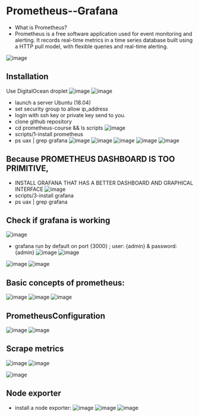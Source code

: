 # Prometheus--Grafana
* What is Prometheus?
* Prometheus is a free software application used for event monitoring and alerting. It records real-time metrics in a time series database built using a HTTP pull model, with flexible queries and real-time alerting.



![image](https://user-images.githubusercontent.com/58276505/171038326-1d464802-9ee6-424e-9969-11a13f5868c4.png)

## Installation
Use DigitalOcean droplet
![image](https://user-images.githubusercontent.com/58276505/171038904-40ec7283-ed27-4a5f-b217-1330b15945df.png)
![image](https://user-images.githubusercontent.com/58276505/171039065-765eeeea-c8e5-4adb-8d94-9f034c791934.png)

* launch a server Ubuntu (18.04)
* set security group to allow ip_address
* login with ssh key or private key send to you.
* clone github repository
* cd prometheus-course && ls scripts
![image](https://user-images.githubusercontent.com/58276505/171040897-4b5252f1-12d4-4420-83d7-3137fa67b022.png)
* scripts/1-install prometheus
* ps uax | grep grafana
![image](https://user-images.githubusercontent.com/58276505/171041160-5f2781f7-5155-4b1c-ad4a-343005891ae1.png)
![image](https://user-images.githubusercontent.com/58276505/171041350-690e3ed6-0ce4-4f0f-92a0-7d49960f67ed.png)
![image](https://user-images.githubusercontent.com/58276505/171041542-71202633-4b4f-41e4-9054-b59640395098.png)
![image](https://user-images.githubusercontent.com/58276505/171041607-347458fc-bb46-4547-874b-3f359d0283cd.png)
![image](https://user-images.githubusercontent.com/58276505/171041892-e767c858-55cf-4e89-be1e-00c4ae38365b.png)
## Because PROMETHEUS DASHBOARD IS TOO PRIMITIVE,
* INSTALL GRAFANA THAT HAS A BETTER DASHBOARD AND GRAPHICAL INTERFACE
![image](https://user-images.githubusercontent.com/58276505/171043930-4677d2fe-f843-41a1-b4c3-7f5b98888ff0.png)
* scripts/3-install grafana
* ps uax | grep grafana
## Check if grafana is working
![image](https://user-images.githubusercontent.com/58276505/171042764-0b2db045-10ed-4754-9b41-48d1a5605b9c.png)

* grafana run by default on port {3000} ; user: {admin} & password: {admin} 
![image](https://user-images.githubusercontent.com/58276505/171042980-2961cb04-ce8a-4b66-8829-1c5bb91ccc15.png)
![image](https://user-images.githubusercontent.com/58276505/171043221-beb6bb51-3390-4c35-9755-53b13de7c7d9.png)

![image](https://user-images.githubusercontent.com/58276505/171043386-725cf233-e741-4216-82f1-cf57c96b8cea.png)
![image](https://user-images.githubusercontent.com/58276505/171043580-99f2d36f-b1c9-42a9-b482-bf1ad1ca28fa.png)

## Basic concepts of prometheus:
![image](https://user-images.githubusercontent.com/58276505/171044494-73c2d23c-a52a-403a-8300-7fd0f142c2a1.png)
![image](https://user-images.githubusercontent.com/58276505/171044729-b851ffd7-ee49-4a0c-8f99-74e9757cb7ef.png)
![image](https://user-images.githubusercontent.com/58276505/171044920-d06bb256-fc27-4df9-a18e-af1f7290681a.png)

## PrometheusConfiguration
![image](https://user-images.githubusercontent.com/58276505/171045034-da7dcf26-f69c-4d01-a030-9b8ba360ffbc.png)
![image](https://user-images.githubusercontent.com/58276505/171045177-8df303ac-d13a-4e74-bceb-24176deb077d.png)

## Scrape metrics

![image](https://user-images.githubusercontent.com/58276505/171047157-918dcad6-98f8-44b9-8f09-3c38f04b8eb2.png)
![image](https://user-images.githubusercontent.com/58276505/171048250-df9b4b1c-4d22-4d6e-8e35-c614edccc80b.png)

![image](https://user-images.githubusercontent.com/58276505/171048301-a0e42e98-730c-43fe-9503-058ee35608da.png)

## Node exporter
* install a node exporter:
![image](https://user-images.githubusercontent.com/58276505/171048918-b33c98cf-26f3-4a1e-8042-e8ab328afd93.png)
![image](https://user-images.githubusercontent.com/58276505/171048980-f1c2f94b-9965-4832-89f5-c5b045f56991.png)
![image](https://user-images.githubusercontent.com/58276505/171049114-4194df97-ad91-4b00-92c1-9bc1d52a6a44.png)










